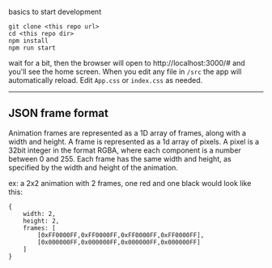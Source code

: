 basics to start development


```
git clone <this repo url>
cd <this repo dir>
npm install
npm run start
```

wait for a bit, then the browser will open to http://localhost:3000/# and you'll see the home screen.
When you edit any file in `/src` the app will automatically reload.
Edit `App.css` or `index.css` as needed.




-----

## JSON frame format

Animation frames are represented as a 1D array of frames, along with a width and height. 
A frame is represented as a 1d array of pixels.
A pixel is a 32bit integer in the format RGBA, where each component is a number between 0 and 255.
Each frame has the same width and height, as specified by the width and height of the animation.

ex:  a 2x2 animation with 2 frames, one red and one black would look like this:

```
{
    width: 2,
    height: 2,
    frames: [
        [0xFF0000FF,0xFF0000FF,0xFF0000FF,0xFF0000FF],
        [0x000000FF,0x000000FF,0x000000FF,0x000000FF]
    ]
}
``` 





